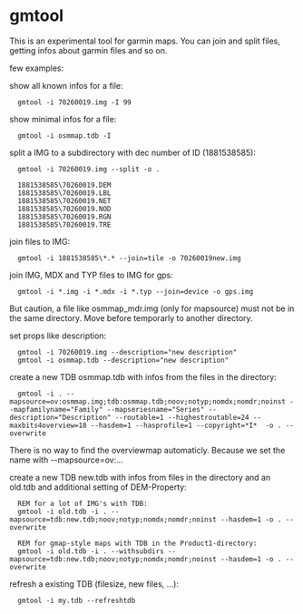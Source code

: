# gmtool
This is an experimental tool for garmin maps. You can join and split files, getting infos about garmin files and so on.

few examples:

show all known infos for a file:
      
      gmtool -i 70260019.img -I 99
   
show minimal infos for a file:
      
      gmtool -i osmmap.tdb -I

split a IMG to a subdirectory with dec number of ID (1881538585):
      
      gmtool -i 70260019.img --split -o .
   
      1881538585\70260019.DEM
      1881538585\70260019.LBL
      1881538585\70260019.NET
      1881538585\70260019.NOD
      1881538585\70260019.RGN
      1881538585\70260019.TRE

join files to IMG:
      
      gmtool -i 1881538585\*.* --join=tile -o 70260019new.img

join IMG, MDX and TYP files to IMG for gps:
   
      gmtool -i *.img -i *.mdx -i *.typ --join=device -o gps.img

But caution, a file like osmmap_mdr.img (only for mapsource) must not be in the same directory. Move before temporarly to another directory.

set props like description:

      gmtool -i 70260019.img --description="new description"
      gmtool -i osmmap.tdb --description="new description"

create a new TDB osmmap.tdb with infos from the files in the directory:

      gmtool -i . --mapsource=ov:osmmap.img;tdb:osmmap.tdb;noov;notyp;nomdx;nomdr;noinst --mapfamilyname="Family" --mapseriesname="Series" --description="Description" --routable=1 --highestroutable=24 --maxbits4overview=18 --hasdem=1 --hasprofile=1 --copyright=*I*  -o . --overwrite

There is no way to find the overviewmap automaticly. Because we set the name with --mapsource=ov:...

create a new TDB new.tdb with infos from files in the directory and an old.tdb and additional setting of DEM-Property:

      REM for a lot of IMG's with TDB:
      gmtool -i old.tdb -i . --mapsource=tdb:new.tdb;noov;notyp;nomdx;nomdr;noinst --hasdem=1 -o . --overwrite
   
      REM for gmap-style maps with TDB in the Product1-directory:
      gmtool -i old.tdb -i . --withsubdirs --mapsource=tdb:new.tdb;noov;notyp;nomdx;nomdr;noinst --hasdem=1 -o . --overwrite
      
refresh a existing TDB (filesize, new files, ...):
   
      gmtool -i my.tdb --refreshtdb
